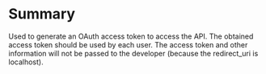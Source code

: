 # Summary

Used to generate an OAuth access token to access the API.
The obtained access token should be used by each user.
The access token and other information will not be passed to the developer (because the redirect_uri is localhost).
